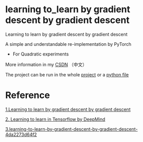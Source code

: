 # learning to_learn by gradient descent by gradient descent

Learning to learn by gradient descent by gradient descent

A simple and understandable re-implementation by PyTorch

- For Quadratic experiments

More information in my [CSDN](https://blog.csdn.net/senius/article/details/84483329) （中文）

The project can be run in the whole [project](project/) or a [python file](learning_to_learn.py)

# Reference

[1.Learning to learn by gradient descent by gradient descent](https://arxiv.org/abs/1606.04474)

[2. Learning to learn in Tensorflow  by DeepMind](https://github.com/deepmind/learning-to-learn)

[3.learning-to-learn-by-gradient-descent-by-gradient-descent-4da2273d64f2](https://hackernoon.com/learning-to-learn-by-gradient-descent-by-gradient-descent-4da2273d64f2)
